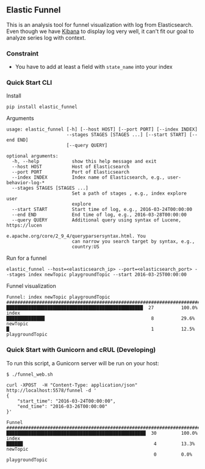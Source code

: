 ## Elastic Funnel

This is an analysis tool for funnel visualization with log from Elasticsearch. Even though we have [Kibana] to display log very well, 
it can't fit our goal to analyze series log with context. 

[Kibana]:https://www.elastic.co/products/kibana

### Constraint

* You have to add at least a field with ```state_name``` into your index

### Quick Start CLI

Install

```
pip install elastic_funnel
```

Arguments

```
usage: elastic_funnel [-h] [--host HOST] [--port PORT] [--index INDEX]
                      --stages STAGES [STAGES ...] [--start START] [--end END]
                      [--query QUERY]

optional arguments:
  -h, --help            show this help message and exit
  --host HOST           Host of Elasticsearch
  --port PORT           Port of Elasticsearch
  --index INDEX         Index name of Elasticsearch, e.g., user-behavior-log-*
  --stages STAGES [STAGES ...]
                        Set a path of stages , e.g., index explore user
                        explore
  --start START         Start time of log, e.g., 2016-03-24T00:00:00
  --end END             End time of log, e.g., 2016-03-28T00:00:00
  --query QUERY         Additional query using syntax of Lucene, https://lucen
                        e.apache.org/core/2_9_4/queryparsersyntax.html. You
                        can narrow you search target by syntax, e.g.,
                        country:US
```

Run for a funnel

```
elastic_funnel --host=<elasticsearch_ip> --port=<elasticsearch_port> --stages index newTopic playgroundTopic --start 2016-03-25T00:00:00
```

Funnel visualization

```
Funnel: index newTopic playgroundTopic
############################################################################### 
██████████████████████████████████████████████████  27          100.0%  index          
██████████████                                       8          29.6%   newTopic        
█                                                    1          12.5%   playgroundTopic
```

### Quick Start with Gunicorn and cRUL (Developing)

To run this script, a Gunicorn server will be run on your host:

```
$ ./funnel_web.sh
```

```
curl -XPOST  -H "Content-Type: application/json" http://localhost:5578/funnel -d '
{
    "start_time": "2016-03-24T00:00:00", 
    "end_time": "2016-03-26T00:00:00"
}'
```

```
Funnel 
############################################################################### 
███████████████████████████████████████████████████  30         100.0%  index         
██████                                                4         13.3%   newTopic       
                                                      0         0.0%    playgroundTopic
```
